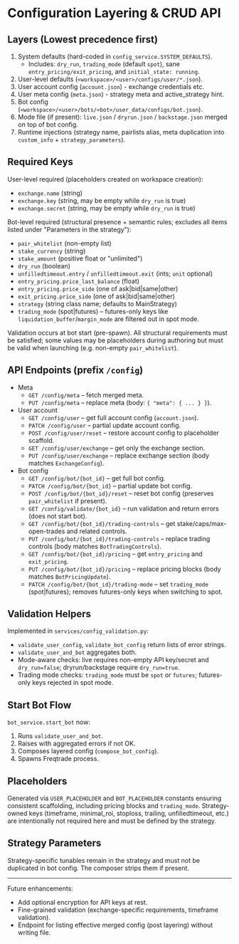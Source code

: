 # Configuration Layering & CRUD API

## Layers (Lowest precedence first)
1. System defaults (hard-coded in `config_service.SYSTEM_DEFAULTS`).
	- Includes: `dry_run`, `trading_mode` (default `spot`), sane `entry_pricing/exit_pricing`, and `initial_state: running`.
2. User-level defaults (`<workspace>/<user>/configs/user/*.json`).
3. User account config (`account.json`) - exchange credentials etc.
4. User meta config (`meta.json`) - strategy meta and active_strategy hint.
5. Bot config (`<workspace>/<user>/bots/<bot>/user_data/configs/bot.json`).
6. Mode file (if present): `live.json` / `dryrun.json` / `backstage.json` merged on top of bot config.
7. Runtime injections (strategy name, pairlists alias, meta duplication into `custom_info` + `strategy_parameters`).

## Required Keys

User-level required (placeholders created on workspace creation):
- `exchange.name` (string)
- `exchange.key` (string, may be empty while `dry_run` is true)
- `exchange.secret` (string, may be empty while `dry_run` is true)

Bot-level required (structural presence + semantic rules; excludes all items listed under "Parameters in the strategy"):
- `pair_whitelist` (non-empty list)
- `stake_currency` (string)
- `stake_amount` (positive float or "unlimited")
- `dry_run` (boolean)
- `unfilledtimeout.entry` / `unfilledtimeout.exit` (ints; `unit` optional)
- `entry_pricing.price_last_balance` (float)
- `entry_pricing.price_side` (one of ask|bid|same|other)
- `exit_pricing.price_side` (one of ask|bid|same|other)
- `strategy` (string class name; defaults to MainStrategy)
 - `trading_mode` (spot|futures) – futures-only keys like `liquidation_buffer`/`margin_mode` are filtered out in spot mode.

Validation occurs at bot start (pre-spawn). All structural requirements must be satisfied; some values may be placeholders during authoring but must be valid when launching (e.g. non-empty `pair_whitelist`).

## API Endpoints (prefix `/config`)
- Meta
	- `GET /config/meta` – fetch merged meta.
	- `PUT /config/meta` – replace meta (body: `{ "meta": { ... } }`).
- User account
	- `GET /config/user` – get full account config (`account.json`).
	- `PATCH /config/user` – partial update account config.
	- `POST /config/user/reset` – restore account config to placeholder scaffold.
	- `GET /config/user/exchange` – get only the exchange section.
	- `PUT /config/user/exchange` – replace exchange section (body matches `ExchangeConfig`).
- Bot config
	- `GET /config/bot/{bot_id}` – get full bot config.
	- `PATCH /config/bot/{bot_id}` – partial update bot config.
	- `POST /config/bot/{bot_id}/reset` – reset bot config (preserves `pair_whitelist` if present).
	- `GET /config/validate/{bot_id}` – run validation and return errors (does not start bot).
	- `GET /config/bot/{bot_id}/trading-controls` – get stake/caps/max-open-trades and related controls.
	- `PUT /config/bot/{bot_id}/trading-controls` – replace trading controls (body matches `BotTradingControls`).
	- `GET /config/bot/{bot_id}/pricing` – get `entry_pricing` and `exit_pricing`.
	- `PUT /config/bot/{bot_id}/pricing` – replace pricing blocks (body matches `BotPricingUpdate`).
	- `PATCH /config/bot/{bot_id}/trading-mode` – set `trading_mode` (spot|futures); removes futures-only keys when switching to spot.

## Validation Helpers
Implemented in `services/config_validation.py`:
- `validate_user_config`, `validate_bot_config` return lists of error strings.
- `validate_user_and_bot` aggregates both.
 - Mode-aware checks: live requires non-empty API key/secret and `dry_run=false`; dryrun/backstage require `dry_run=true`.
 - Trading mode checks: `trading_mode` must be `spot` or `futures`; futures-only keys rejected in spot mode.

## Start Bot Flow
`bot_service.start_bot` now:
1. Runs `validate_user_and_bot`.
2. Raises with aggregated errors if not OK.
3. Composes layered config (`compose_bot_config`).
4. Spawns Freqtrade process.

## Placeholders
Generated via `USER_PLACEHOLDER` and `BOT_PLACEHOLDER` constants ensuring consistent scaffolding, including pricing blocks and `trading_mode`. Strategy-owned keys (timeframe, minimal_roi, stoploss, trailing, unfilledtimeout, etc.) are intentionally not required here and must be defined by the strategy.

## Strategy Parameters
Strategy-specific tunables remain in the strategy and must not be duplicated in bot config. The composer strips them if present.

---
Future enhancements:
- Add optional encryption for API keys at rest.
- Fine-grained validation (exchange-specific requirements, timeframe validation).
- Endpoint for listing effective merged config (post layering) without writing file.
